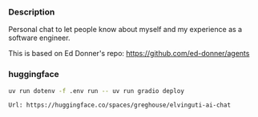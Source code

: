 ### Description

Personal chat to let people know about myself and my experience as a software engineer.

This is based on Ed Donner's repo: https://github.com/ed-donner/agents

### huggingface

```bash
uv run dotenv -f .env run -- uv run gradio deploy

Url: https://huggingface.co/spaces/greghouse/elvinguti-ai-chat
```
